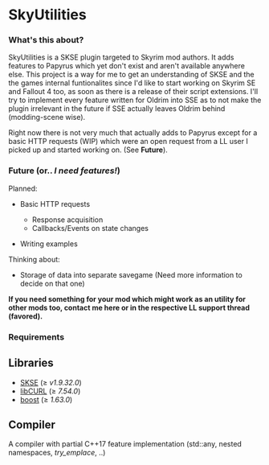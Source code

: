 # SkyUtilities

### What's this about?

SkyUtilities is a SKSE plugin targeted to Skyrim mod authors. It adds features to Papyrus which yet don't exist and aren't available anywhere else. 
This project is a way for me to get an understanding of SKSE and the the games internal funtionalites since I'd like to start working on Skyrim SE and Fallout 4 too, as soon as there is a release of their script extensions. I'll try to implement every feature written for Oldrim into SSE as to not make the plugin irrelevant in the future if SSE actually leaves Oldrim behind (modding-scene wise).

Right now there is not very much that actually adds to Papyrus except for a basic HTTP requests (WIP) which were an open request from a LL user I picked up and started working on. (See **Future**).

### Future (or.. *I need features!*)

Planned:
+ Basic HTTP requests
  + Response acquisition
  + Callbacks/Events on state changes

+ Writing examples

Thinking about:
+ Storage of data into separate savegame (Need more information to decide on that one)

**If you need something for your mod which might work as an utility for other mods too, contact me here or in the respective LL support thread (favored).**

### Requirements

## Libraries

+ [SKSE][site_skse] (≥ *v1.9.32.0*)
+ [libCURL][site_curl] (≥ *7.54.0*)
+ [boost][site_boost] (≥ *1.63.0*)

## Compiler

A compiler with partial C++17 feature implementation (std::any, nested namespaces, *try_emplace*, ..)

[site_skse]: http://skse.silverlock.org
[site_curl]: https://curl.haxx.se/
[site_boost]: http://www.boost.org
